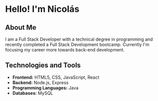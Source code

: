# Hello! I'm Nicolás 

## About Me
I am a Full Stack Developer with a technical degree in programming and recently completed a Full Stack Development bootcamp. Currently I'm focusing my career more towards back-end development.

## Technologies and Tools
- **Frontend:** HTML5, CSS, JavaScript, React
- **Backend:** Node.js, Express
- **Programming Languages:** Java
- **Databases:** MySQL
